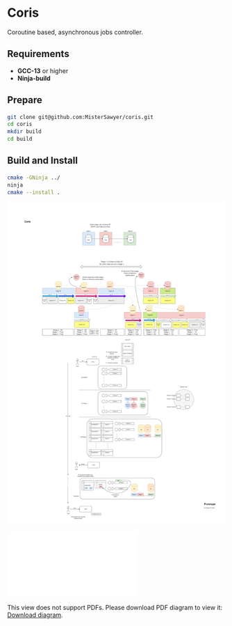 # Coris

Coroutine based, asynchronous jobs controller.

## Requirements

- **GCC-13** or higher
- **Ninja-build**

## Prepare

```bash
git clone git@github.com:MisterSawyer/coris.git
cd coris
mkdir build
cd build
```

## Build and Install

```bash
cmake -GNinja ../
ninja
cmake --install .
```

![Algorithm schema](./images/diagram.jpg)

<object data="diagram.pdf" type="application/pdf" width="700px" height="700px">
    <embed src="diagram.pdf">
        <p>This view does not support PDFs. Please download PDF diagram to view it: <a href="diagram.pdf">Download diagram</a>.</p>
    </embed>
</object>
